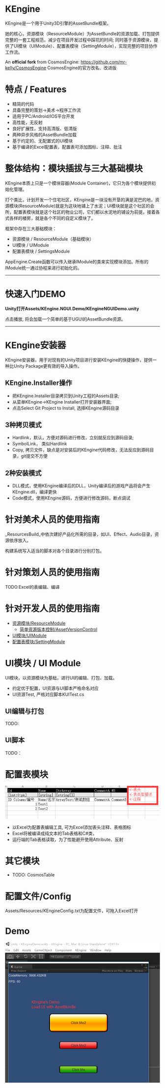 # KEngine

KEngine是一个用于Unity3D引擎的AssetBundle框架。

她的核心，资源模块（ResourceModule）为AssetBundle的资源加载、打包提供完整的一套工程规范，减少在项目开发过程中踩坑的时间;
同时基于资源模块，提供了UI模块（UIModule）、配置表模块（SettingModule），实现完整的项目协作工作流。


An **official fork** from CosmosEngine: https://github.com/mr-kelly/CosmosEngine
CosmosEngine的官方改名、改进版

# 特点 / Features

* 精简的代码
* 具备完整的策划->美术->程序工作流
* 适用于PC/Android/IOS平台开发
* 高性能，无反射
* 良好扩展性，支持高清版、低清版
* 两种异步风格的AssetBundle加载
* 基于约定的、无配置式的UI模块
* 基于编译的Excel配置表，配置表可添加图标、注释、批注


# 整体结构：模块插拔与三大基础模块

KEngine本质上只是一个模块容器(Module Container)，它只为各个模块提供初始化管理。

打个类比，计划开发一个住宅社区，KEngine是一块没有开垦的满是泥巴的地，资源模块(ResourceModule)就是为这块地铺上了水泥；UI模块就是这个社区的会所，配置表模块就是这个社区的物业公司，它们都以水泥地的铺设为前提。接着各式各样的楼房，就是各个不同的自定义模块了。

框架中存在三大基础模块：

* 资源模块 / ResourceModule（基础模块）
* UI模块 / UIModule
* 配置表模块 / SettingsModule

AppEngine.Create函数可以传入继承IModule的类来实现模块添加。所有的IModule统一通过协程来进行初始化的。

-----------------------

# 快速入门DEMO

**Unity打开Assets/KEngine.NGUI.Demo/KEngineNGUIDemo.unity**

点击播放, 将会加载一个简单的基于UGUI的AssetBundle资源。


------------

# KEngine安装器

KEngine安装器，用于对现有的Unity项目进行安装KEngine的快捷操作，提供一种比Unity Package更有效的导入操作。

## KEngine.Installer操作

* 把KEngine.Installer目录拷贝到Unity工程的Assets目录;
* 从菜单KEngine->KEngine Installer打开安装器界面;
* 点击Select Git Project to Install, 选择KEngine源码目录

## 3种拷贝模式
* Hardlink，默认，方便对源码进行修改，立刻就反应到源码目录;
* SymbolLink， 类似Hardlink
* Copy, 拷贝文件，缺点是对安装后的KEngine代码修改，无法反应到源码目录，git提交不方便

## 2种安装模式

* DLL模式，使用KEngine编译后的DLL，Unity编译后的游戏产品将会产生KEngine.dll，编译更快
* Code模式，使用KEngine源码，方便进行修改源码，断点调试


# 针对美术人员的使用指南

_ResourcesBuild_中依次建好产品化所需的目录，如UI、Effect、Audio目录，资源依序放入。

构建系统写入适当的脚本对各个目录进行分别打包。

# 针对策划人员的使用指南

TODO:Excel的表编辑、编译

# 针对开发人员的使用指南

* [资源模块/ResourceModule](Docs/Doc_ResourceModule.md)
	* [简单资源版本控制/AssetVersionControl](Docs/Doc_AssetVersionControl.md)
* [UI模块/UIModule](Docs/Doc_UIModule.md)
* [配置表模块/SettingModule](Docs/Doc_SettingModule.md)



# UI模块 / UI Module

UI模块，以资源模块为基础，进行UI的编辑、打包、加载。

* 约定优于配置，UI资源与UI脚本严格命名对应
* UI资源Test, 严格对应脚本KUITest.cs

## UI编辑与打包
TODO:

## UI脚本
TODO：

# 配置表模块

![ExcelEdit](Docs/ExcelEdit.png)

* 以Excel为配置表编辑工具, 可为Excel添加表头注释、表格图标
* Excel将被编译成纯文本的Tab表格和C#类，
* 运行端的Tab表格读取，为了性能避开使用Attribute、反射

# 其它模块

* TODO: CosmosTable


# 配置文件/Config

Assets/Resources/KEngineConfig.txt为配置文件，可拖入Excel打开

# Demo
![KEngineDemo](Docs/KEngineDemo.png)
